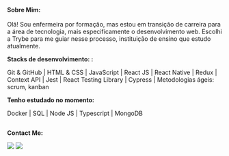 <b> Sobre Mim: </b>
<br><br>
Olá! Sou enfermeira por formação, mas estou em transição de carreira para a área de tecnologia, mais especificamente o desenvolvimento web. Escolhi a Trybe para me guiar nesse processo, instituição de ensino que estudo atualmente.
<br>

<b> Stacks de desenvolvimento: : </b>

Git & GitHub |  HTML & CSS | JavaScript | React JS | React Native | Redux | Context API | Jest | React Testing Library | Cypress | Metodologias ágeis: scrum, kanban <br>

<b> Tenho estudado no momento: </b>

Docker | SQL | Node JS | Typescript | MongoDB 

##

<b> Contact Me: </b>
  <div>  
  <a href = "layanenu@gmail.com"><img src="https://img.shields.io/badge/-Gmail-%23333?style=for-the-badge&logo=gmail&logoColor=white" target="_blank"></a>
  <a href="https://www.linkedin.com/in/layanenu/" target="_blank"><img src="https://img.shields.io/badge/-LinkedIn-%230077B5?style=for-the-badge&logo=linkedin&logoColor=white" target="_blank"></a> 
</div>
